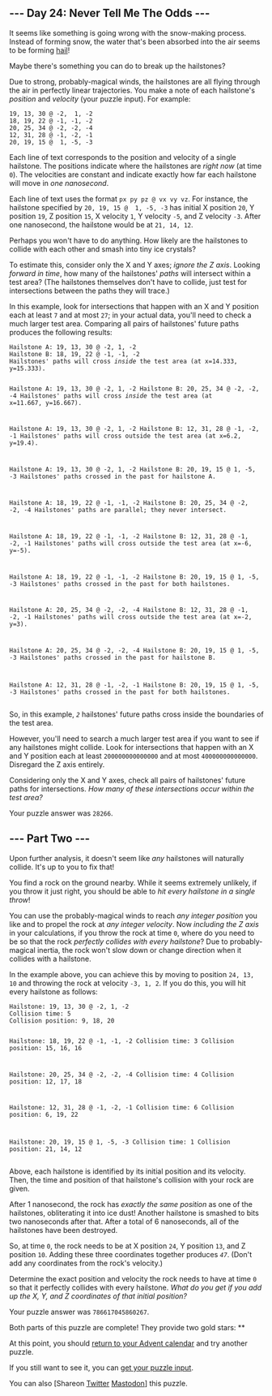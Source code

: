 <main>
<article class="day-desc"><h2>--- Day 24: Never Tell Me The Odds ---</h2><p>It seems like something is going wrong with the snow-making process. Instead of forming snow, the water that's been absorbed into the air seems to be forming <a href="https://en.wikipedia.org/wiki/Hail" target="_blank">hail</a>!</p>
<p>Maybe there's something you can do to break up the hailstones?</p>
<p>Due to strong, probably-magical winds, the hailstones are all flying through the air in perfectly linear trajectories. You make a note of each hailstone's <em>position</em> and <em>velocity</em> (your puzzle input). For example:</p>
<pre><code>19, 13, 30 @ -2,  1, -2
18, 19, 22 @ -1, -1, -2
20, 25, 34 @ -2, -2, -4
12, 31, 28 @ -1, -2, -1
20, 19, 15 @  1, -5, -3
</code></pre>
<p>Each line of text corresponds to the position and velocity of a single hailstone. The positions indicate where the hailstones are <em>right now</em> (at time <code>0</code>). The velocities are constant and indicate exactly how far each hailstone will move in <em>one nanosecond</em>.</p>
<p>Each line of text uses the format <code>px py pz @ vx vy vz</code>. For instance, the hailstone specified by <code>20, 19, 15 @  1, -5, -3</code> has initial X position <code>20</code>, Y position <code>19</code>, Z position <code>15</code>, X velocity <code>1</code>, Y velocity <code>-5</code>, and Z velocity <code>-3</code>. After one nanosecond, the hailstone would be at <code>21, 14, 12</code>.</p>
<p>Perhaps you won't have to do anything. How likely are the hailstones to collide with each other and smash into tiny ice crystals?</p>
<p>To estimate this, consider only the X and Y axes; <em>ignore the Z axis</em>. Looking <em>forward in time</em>, how many of the hailstones' <em>paths</em> will intersect within a test area? (The hailstones themselves don't have to collide, just test for intersections between the paths they will trace.)</p>
<p>In this example, look for intersections that happen with an X and Y position each at least <code>7</code> and at most <code>27</code>; in your actual data, you'll need to check a much larger test area. Comparing all pairs of hailstones' future paths produces the following results:</p>
<pre><code>Hailstone A: 19, 13, 30 @ -2, 1, -2
Hailstone B: 18, 19, 22 @ -1, -1, -2
Hailstones' paths will cross <em>inside</em> the test area (at x=14.333, y=15.333).

Hailstone A: 19, 13, 30 @ -2, 1, -2
Hailstone B: 20, 25, 34 @ -2, -2, -4
Hailstones' paths will cross <em>inside</em> the test area (at x=11.667, y=16.667).

Hailstone A: 19, 13, 30 @ -2, 1, -2
Hailstone B: 12, 31, 28 @ -1, -2, -1
Hailstones' paths will cross outside the test area (at x=6.2, y=19.4).

Hailstone A: 19, 13, 30 @ -2, 1, -2
Hailstone B: 20, 19, 15 @ 1, -5, -3
Hailstones' paths crossed in the past for hailstone A.

Hailstone A: 18, 19, 22 @ -1, -1, -2
Hailstone B: 20, 25, 34 @ -2, -2, -4
Hailstones' paths are parallel; they never intersect.

Hailstone A: 18, 19, 22 @ -1, -1, -2
Hailstone B: 12, 31, 28 @ -1, -2, -1
Hailstones' paths will cross outside the test area (at x=-6, y=-5).

Hailstone A: 18, 19, 22 @ -1, -1, -2
Hailstone B: 20, 19, 15 @ 1, -5, -3
Hailstones' paths crossed in the past for both hailstones.

Hailstone A: 20, 25, 34 @ -2, -2, -4
Hailstone B: 12, 31, 28 @ -1, -2, -1
Hailstones' paths will cross outside the test area (at x=-2, y=3).

Hailstone A: 20, 25, 34 @ -2, -2, -4
Hailstone B: 20, 19, 15 @ 1, -5, -3
Hailstones' paths crossed in the past for hailstone B.

Hailstone A: 12, 31, 28 @ -1, -2, -1
Hailstone B: 20, 19, 15 @ 1, -5, -3
Hailstones' paths crossed in the past for both hailstones.
</code></pre>
<p>So, in this example, <code><em>2</em></code> hailstones' future paths cross inside the boundaries of the test area.</p>
<p>However, you'll need to search a much larger test area if you want to see if any hailstones might collide. Look for intersections that happen with an X and Y position each at least <code>200000000000000</code> and at most <code>400000000000000</code>. Disregard the Z axis entirely.</p>
<p>Considering only the X and Y axes, check all pairs of hailstones' future paths for intersections. <em>How many of these intersections occur within the test area?</em></p>
</article>
<p>Your puzzle answer was <code>28266</code>.</p><article class="day-desc"><h2 id="part2">--- Part Two ---</h2><p>Upon further analysis, it doesn't seem like <em>any</em> hailstones will naturally collide. It's up to you to fix that!</p>
<p>You find a rock on the ground nearby. While it seems extremely unlikely, if you throw it just right, you should be able to <em>hit every hailstone in a single throw</em>!</p>
<p>You can use the probably-magical winds to reach <em>any integer position</em> you like and to propel the rock at <em>any integer velocity</em>. Now <em>including the Z axis</em> in your calculations, if you throw the rock at time <code>0</code>, where do you need to be so that the rock <em>perfectly collides with every hailstone</em>? Due to <span title="What, you've never studied probably-magical physics?">probably-magical inertia</span>, the rock won't slow down or change direction when it collides with a hailstone.</p>
<p>In the example above, you can achieve this by moving to position <code>24, 13, 10</code> and throwing the rock at velocity <code>-3, 1, 2</code>. If you do this, you will hit every hailstone as follows:</p>
<pre><code>Hailstone: 19, 13, 30 @ -2, 1, -2
Collision time: 5
Collision position: 9, 18, 20

Hailstone: 18, 19, 22 @ -1, -1, -2
Collision time: 3
Collision position: 15, 16, 16

Hailstone: 20, 25, 34 @ -2, -2, -4
Collision time: 4
Collision position: 12, 17, 18

Hailstone: 12, 31, 28 @ -1, -2, -1
Collision time: 6
Collision position: 6, 19, 22

Hailstone: 20, 19, 15 @ 1, -5, -3
Collision time: 1
Collision position: 21, 14, 12
</code></pre>
<p>Above, each hailstone is identified by its initial position and its velocity. Then, the time and position of that hailstone's collision with your rock are given.</p>
<p>After 1 nanosecond, the rock has <em>exactly the same position</em> as one of the hailstones, obliterating it into ice dust! Another hailstone is smashed to bits two nanoseconds after that. After a total of 6 nanoseconds, all of the hailstones have been destroyed.</p>
<p>So, at time <code>0</code>, the rock needs to be at X position <code>24</code>, Y position <code>13</code>, and Z position <code>10</code>. Adding these three coordinates together produces <code><em>47</em></code>. (Don't add any coordinates from the rock's velocity.)</p>
<p>Determine the exact position and velocity the rock needs to have at time <code>0</code> so that it perfectly collides with every hailstone. <em>What do you get if you add up the X, Y, and Z coordinates of that initial position?</em></p>
</article>
<p>Your puzzle answer was <code>786617045860267</code>.</p><p class="day-success">Both parts of this puzzle are complete! They provide two gold stars: **</p>
<p>At this point, you should <a href="/2023">return to your Advent calendar</a> and try another puzzle.</p>
<p>If you still want to see it, you can <a href="24/input" target="_blank">get your puzzle input</a>.</p>
<p>You can also <span class="share">[Share<span class="share-content">on
  <a href="https://twitter.com/intent/tweet?text=I%27ve+completed+%22Never+Tell+Me+The+Odds%22+%2D+Day+24+%2D+Advent+of+Code+2023&amp;url=https%3A%2F%2Fadventofcode%2Ecom%2F2023%2Fday%2F24&amp;related=ericwastl&amp;hashtags=AdventOfCode" target="_blank">Twitter</a>
  <a href="javascript:void(0);" onclick="var ms; try{ms=localStorage.getItem('mastodon.server')}finally{} if(typeof ms!=='string')ms=''; ms=prompt('Mastodon Server?',ms); if(typeof ms==='string' &amp;&amp; ms.length){this.href='https://'+ms+'/share?text=I%27ve+completed+%22Never+Tell+Me+The+Odds%22+%2D+Day+24+%2D+Advent+of+Code+2023+%23AdventOfCode+https%3A%2F%2Fadventofcode%2Ecom%2F2023%2Fday%2F24';try{localStorage.setItem('mastodon.server',ms);}finally{}}else{return false;}" target="_blank">Mastodon</a></span>]</span> this puzzle.</p>
</main>